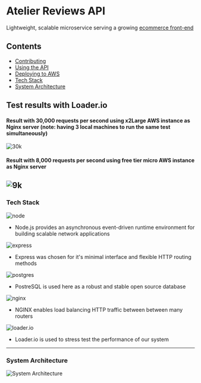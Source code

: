 # Atelier Reviews API

Lightweight, scalable microservice serving a growing [ecommerce front-end](https://github.com/FEC-Athena/Front-End-Capstone)

## Contents

- [Contributing](CONTRIBUTING.md)
- [Using the API](docs/API-usage.md)
- [Deploying to AWS](docs/Deployment.md)
- [Tech Stack](#tech-stack)
- [System Architecture](#system-architecture)

## Test results with Loader.io

#### Result with 30,000 requests per second using x2Large AWS instance as Nginx server (note: having 3 local machines to run the same test simultaneously)
![30k](https://res.cloudinary.com/de6ct75k5/image/upload/v1631389740/30k_tmaaj5.png)

#### Result with 8,000 requests per second using free tier micro AWS instance as Nginx server
![9k](https://res.cloudinary.com/de6ct75k5/image/upload/v1631389739/8k_myfncq.png)
---

### Tech Stack

![node](https://www.vectorlogo.zone/logos/nodejs/nodejs-ar21.svg)

- Node.js provides an asynchronous event-driven runtime environment for building scalable network applications

![express](https://www.vectorlogo.zone/logos/expressjs/expressjs-ar21.svg)

- Express was chosen for it's minimal interface and flexible HTTP routing methods

![postgres](https://www.vectorlogo.zone/logos/postgresql/postgresql-ar21.svg)

- PostreSQL is used here as a robust and stable open source database

![nginx](https://www.vectorlogo.zone/logos/nginx/nginx-ar21.svg)

- NGINX enables load balancing HTTP traffic between between many routers

![loader.io](https://res.cloudinary.com/de6ct75k5/image/upload/c_thumb,w_200,g_face/v1631389510/Screen_Shot_2021-09-11_at_12.44.56_PM_oy7do5.png)

- Loader.io is used to stress test the performance of our system

---

### System Architecture

![System Architecture](https://res.cloudinary.com/de6ct75k5/image/upload/v1631389166/Screen_Shot_2021-09-11_at_12.39.09_PM_moiuqf.png)

